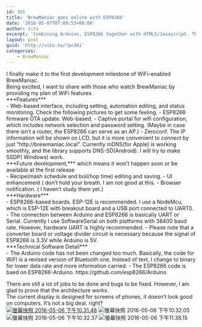 ```yaml
---
id: 361
title: 'BrewManiac goes online with ESP8266'
date: '2016-05-07T07:09:53+00:00'
author: Vito
excerpt: 'Combining Arduino, ESP8266 together with HTML5/Javascript. The BrewManiac can be accessed on any browser that supports HTML5.'
layout: post
guid: 'http://vito.tw/?p=361'
categories:
    - BrewManiac
---
```


<div>I finally make it to the first development milestone of WiFi-enabled BrewManiac.</div><div>Being excited, I want to share with those who watch BrewManiac by providing my plan of WiFi features.</div><div></div><div>***Features***</div>- Web-based interface, including setting, automation editing, and status monitoring. Check the following pictures to get some feeling.
- ESP8266 firmware OTA update. Web-based.
- Captive portal for wifi configuration, which includes network selection and password setting. (Maybe in case there isn’t a router, the ESP8266 can serve as an AP.)
- Zeroconf. The IP information will be shown on LCD, but it is more convenient to connect by just “http://brewmaniac.local”. Currently mDNS(for Apple) is working smoothly, and the library supports DNS-SD(Android). I will try to make SSDP( Windows) work.

<div>***Future development,*** which means it won’t happen soon or be available at the first release</div>- Recipe(mash schedule and boil/hop time) editing and saving.
- UI enhancement ( don’t hold your breath. I am not good at this.
- Browser notification. ( I haven’t study them yet.)

<div>***Hardware***</div>- ESP8266-based boards. ESP-12E is recommended. I use a NodeMcu, which is ESP-12E with breakout board and a USB port connected to UART0.
- The connection between Arduino and ESP8266 is basically UART or Serial. Currently I use SoftwareSerial on both platforms with 38400 baud rate. However, hardware UART is highly recommended.
- Please note that a converter board or voltage divider circuit is necessary because the signal of ESP8266 is 3.3V while Arduino is 5V.

<div>***Technical Software Detail*** </div>- The Arduino code has not been changed too much. Basically, the code for WiFI is a revised version of Bluetooth one. Instead of text, I change to binary for lower data rate and more information carried.
- The ESP8266 code is baed on ESP8266-Arduino. https://github.com/esp8266/Arduino

There are still a lot of jobs to be done and bugs to be fixed. However, I am glad to prove that the architecture works.  
The current display is designed for screens of phones, it doesn’t look good on computers. It’s not a big deal. right?  
[![螢幕快照 2016-05-06 下午10.31.46](http://vito.tw/wp-content/uploads/2016/05/螢幕快照-2016-05-06-下午10.31.46.jpg)](http://vito.tw/wp-content/uploads/2016/05/螢幕快照-2016-05-06-下午10.31.46.jpg) ![螢幕快照 2016-05-06 下午10.32.05](http://vito.tw/wp-content/uploads/2016/05/螢幕快照-2016-05-06-下午10.32.05.jpg) ![螢幕快照 2016-05-06 下午10.32.37](http://vito.tw/wp-content/uploads/2016/05/螢幕快照-2016-05-06-下午10.32.37.jpg) ![螢幕快照 2016-05-06 下午11.38.15](http://vito.tw/wp-content/uploads/2016/05/螢幕快照-2016-05-06-下午11.38.15.jpg)